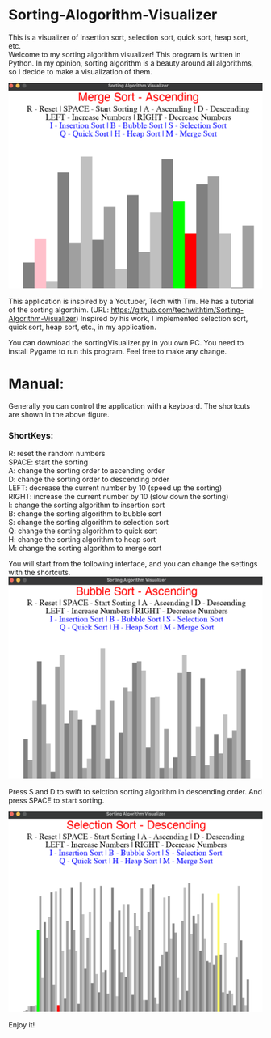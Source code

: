# Sorting-Alogorithm-Visualizer
This is a visualizer of insertion sort, selection sort, quick sort, heap sort, etc.     
Welcome to my sorting algorithm visualizer! This program is written in Python. In my opinion, sorting algorithm is a beauty around all algorithms, so I decide to make a visualization of them.

![merge sort](https://github.com/Albert-Aiqi-Zhang/Sorting-Alogorithm-Visualizer/blob/main/Screen%20Shots/merget_sort.png)

This application is inspired by a Youtuber, Tech with Tim. He has a tutorial of the sorting algorthim. (URL: https://github.com/techwithtim/Sorting-Algorithm-Visualizer) Inspired by his work, I implemented selection sort, quick sort, heap sort, etc., in my application.

You can download the sortingVisualizer.py in you own PC. You need to install Pygame to run this program.
Feel free to make any change.

# Manual:
Generally you can control the application with a keyboard. The shortcuts are shown in the above figure.  
### ShortKeys:
R: reset the random numbers   
SPACE: start the sorting  
A: change the sorting order to ascending order  
D: change the sorting order to descending order   
LEFT: decrease the current number by 10 (speed up the sorting)    
RIGHT: increase the current number by 10 (slow down the sorting)    
I: change the sorting algorithm to insertion sort   
B: change the sorting algorithm to bubble sort    
S: change the sorting algorithm to selection sort   
Q: change the sorting algorithm to quick sort   
H: change the sorting algorithm to heap sort    
M: change the sorting algorithm to merge sort 

You will start from the following interface, and you can change the settings with the shortcuts.
![opening interface](https://github.com/Albert-Aiqi-Zhang/Sorting-Alogorithm-Visualizer/blob/main/Screen%20Shots/opening.png)

Press S and D to swift to selction sorting algorithm in descending order. And press SPACE to start sorting.

![selection sort](https://github.com/Albert-Aiqi-Zhang/Sorting-Alogorithm-Visualizer/blob/main/Screen%20Shots/selection_sort_2.png)

Enjoy it!
